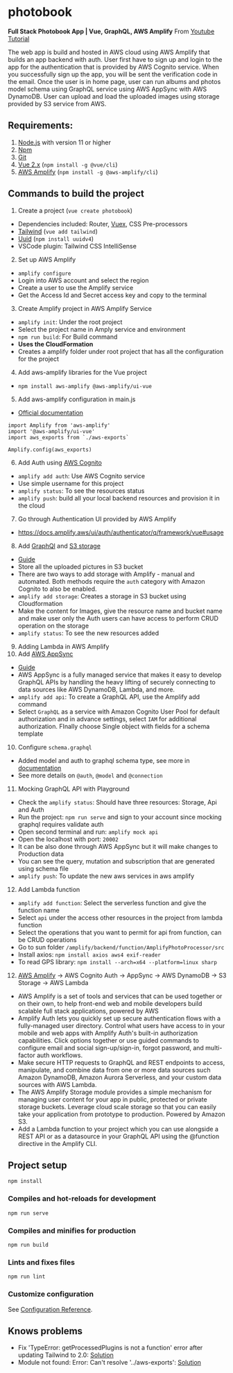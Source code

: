 # photobook
**Full Stack Photobook App | Vue, GraphQL, AWS Amplify**
From [Youtube Tutorial](https://www.youtube.com/watch?v=w0p7ywfHesw)

The web app is build and hosted in AWS cloud using AWS Amplify that builds an app backend with auth. User first have to sign up and login to the app for the authentication that is provided by AWS Cognito service. When you successfully sign up the app, you will be sent the verification code in the email. Once the user is in home page, user can run albums and photos model schema using GraphQL service using AWS AppSync with AWS DynamoDB. User can upload and load the uploaded images using storage provided by S3 service from AWS.

## Requirements:
1. [Node.js](https://nodejs.org/en/) with version 11 or higher
2. [Npm](https://www.npmjs.com/)
3. [Git](https://git-scm.com/)
4. [Vue 2.x](https://vuejs.org/) (`npm install -g @vue/cli`)
5. [AWS Amplify](https://aws.amazon.com/amplify/) (`npm install -g @aws-amplify/cli`)

## Commands to build the project
1. Create a project (`vue create photobook`)
  - Dependencies included: Router, [Vuex](https://vuex.vuejs.org/), CSS Pre-processors
  - [Tailwind](https://tailwindcss.com/) (`vue add tailwind`)
  - [Uuid](https://www.npmjs.com/package/uuid) (`npm install uuidv4`)
  - VSCode plugin: Tailwind CSS IntelliSense
2. Set up AWS Amplify 
  - `amplify configure`
  - Login into AWS account and select the region
  - Create a user to use the Amplify service
  - Get the Access Id and Secret access key and copy to the terminal
3. Create Amplify project in AWS Amplify Service
  - `amplify init`: Under the root project
  - Select the project name in Amply service and environment 
  - `npm run build`: For Build command  
  - **Uses the CloudFormation**
  - Creates a amplify folder under root project that has all the configuration for the project
4. Add aws-amplify libraries for the Vue project
  - `npm install aws-amplify @aws-amplify/ui-vue`
5. Add aws-amplify configuration in main.js
  - [Official documentation](https://docs.amplify.aws/start/q/integration/vue)
  ```
  import Amplify from 'aws-amplify'
  import '@aws-amplify/ui-vue'
  import aws_exports from `./aws-exports`

  Amplify.config(aws_exports)
  ```
6. Add Auth using [AWS Cognito](https://aws.amazon.com/cognito/)
  - `amplify add auth`: Use AWS Cognito service
  - Use simple username for this project
  - `amplify status`: To see the resources status
  - `amplify push`: build all your local backend resources and provision it in the cloud
7. Go through Authentication UI provided by AWS Amplify
  - https://docs.amplify.aws/ui/auth/authenticator/q/framework/vue#usage
8. Add [GraphQl](https://aws.amazon.com/graphql/) and [S3 storage](https://aws.amazon.com/s3/)
  - [Guide](https://docs.amplify.aws/lib/storage/getting-started/q/platform/js)
  - Store all the uploaded pictures in S3 bucket
  - There are two ways to add storage with Amplify - manual and automated. Both methods require the `auth` category with Amazon Cognito to also be enabled.
  - `amplify add storage`: Creates a storage in S3 bucket using Cloudformation
  - Make the content for Images, give the resource name and bucket name and make user only the Auth users can have access to perform CRUD operation on the storage
  - `amplify status`: To see the new resources added 
9. Adding Lambda in AWS Amplify
10. Add [AWS AppSync](https://aws.amazon.com/appsync/)
  - [Guide](https://docs.amplify.aws/lib/graphqlapi/getting-started/q/platform/js)
  - AWS AppSync is a fully managed service that makes it easy to develop GraphQL APIs by handling the heavy lifting of securely connecting to data sources like AWS DynamoDB, Lambda, and more. 
  - `amplify add api`: To create a GraphQL API, use the Amplify add command
  - Select `GraphQL` as a service with Amazon Cognito User Pool for default authorization and in advance settings, select `IAM` for additional authorization. FInally choose Single object with fields for a schema template
10. Configure `schema.graphql`
  - Added model and auth to graphql schema type, see more in [documentation](https://docs.aws.amazon.com/appsync/latest/devguide/designing-your-schema.html) 
  - See more details on `@auth`, `@model` and `@connection`
11. Mocking GraphQL API with Playground
  - Check the `amplify status`: Should have three resources: Storage, Api and Auth
  - Run the project: `npm run serve` and sign to your account since mocking graphql requires validate auth
  - Open second terminal and run: `amplify mock api`
  - Open the localhost with port: `20002`
  - It can be also done through AWS AppSync but it will make changes to Production data
  - You can see the query, mutation and subscription that are generated using schema file
  - `amplify push`: To update the new aws services in aws amplify
12. Add Lambda function
  - `amplify add function`: Select the serverless function and give the function name 
  - Select `api` under the access other resources in the project from lambda function
  - Select the operations that you want to permit for api from function, can be CRUD operations
  - Go to sun folder `/amplify/backend/function/AmplifyPhotoProcessor/src`
  - Install axios: `npm install axios aws4 exif-reader`
  - To read GPS library: `npm install --arch=x64 --platform=linux sharp`
12. [AWS Amplify](https://aws.amazon.com/amplify/features/#API) -> AWS Cognito Auth -> AppSync -> AWS DynamoDB -> S3 Storage -> AWS Lambda
  - AWS Amplify is a set of tools and services that can be used together or on their own, to help front-end web and mobile developers build scalable full stack applications, powered by AWS
  - Amplify Auth lets you quickly set up secure authentication flows with a fully-managed user directory. Control what users have access to in your mobile and web apps with Amplify Auth's built-in authorization capabilities. Click options together or use guided commands to configure email and social sign-up/sign-in, forgot password, and multi-factor auth workflows.
  - Make secure HTTP requests to GraphQL and REST endpoints to access, manipulate, and combine data from one or more data sources such Amazon DynamoDB, Amazon Aurora Serverless, and your custom data sources with AWS Lambda. 
  - The AWS Amplify Storage module provides a simple mechanism for managing user content for your app in public, protected or private storage buckets. Leverage cloud scale storage so that you can easily take your application from prototype to production. Powered by Amazon S3.
  - Add a Lambda function to your project which you can use alongside a REST API or as a datasource in your GraphQL API using the @function directive in the Amplify CLI. 

## Project setup
```
npm install
```

### Compiles and hot-reloads for development
```
npm run serve
```

### Compiles and minifies for production
```
npm run build
```

### Lints and fixes files
```
npm run lint
```

### Customize configuration
See [Configuration Reference](https://cli.vuejs.org/config/).


## Knows problems 
- Fix 'TypeError: getProcessedPlugins is not a function' error after updating Tailwind to 2.0: [Solution](https://bubalubs.io/updating-tailwind-to-v2-0/)
- Module not found: Error: Can't resolve '../aws-exports': [Solution](https://stackoverflow.com/questions/60154820/module-not-found-error-cant-resolve-aws-exports-react-native-expo-web)